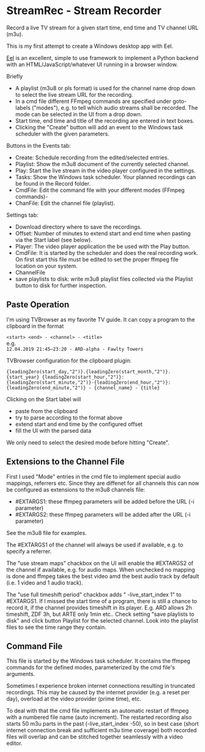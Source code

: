 # StreamRec - Stream Recorder

Record a live TV stream for a given start time, end time and TV channel URL (m3u).

This is my first attempt to create a Windows desktop app with Eel.

[Eel](https://github.com/ChrisKnott/Eel) is an excellent, simple to use framework to implement a Python backend with an HTML/JavaScript/whatever UI running in a browser window.

Briefly
- A playlist (m3u8 or pls format) is used for the channel name drop down to select the live stream URL for the recording.
- In a cmd file different FFmpeg commands are specified under goto-labels ("modes"), e.g. to tell which audio streams shall be recorded. The mode can be selected in the UI from a drop down.
- Start time, end time and title of the recording are entered in text boxes.
- Clicking the "Create" button will add an event to the Windows task scheduler with the given parameters.

Buttons in the Events tab:
- Create: Schedule recording from the edited/selected entries.
- Playlist: Show the m3u8 document of the currently selected channel.
- Play: Start the live stream in the video player configured in the settings.
- Tasks: Show the Windows task scheduler. Your planned recordings can be found in the Record folder.
- CmdFile: Edit the command file with your different modes (FFmpeg commands)-
- ChanFile: Edit the channel file (playlist).

Settings tab:
- Download directory where to save the recordings.
- Offset: Number of minutes to extend start and end time when pasting via the Start label (see below).
- Player: The video player application the be used with the Play button.
- CmdFile: It is started by the scheduler and does the real recording work. On first start this file must be edited to set the proper ffmpeg file location on your system.
- ChannelFile
- save playlists to disk: write m3u8 playlist files collected via the Playlist button to disk for further inspection.

## Paste Operation

I'm using TVBrowser as my favorite TV guide. It can copy a program to the clipboard in the format

`<start> <end> - <channel> - <title>`<br>
e.g.<br>
`12.04.2019 21:45–23:20 - ARD-alpha - Fawlty Towers`

TVBrowser configuration for the clipboard plugin:

`{leadingZero(start_day,"2")}.{leadingZero(start_month,"2")}.{start_year} {leadingZero(start_hour,"2")}:{leadingZero(start_minute,"2")}-{leadingZero(end_hour,"2")}:{leadingZero(end_minute,"2")} - {channel_name} - {title}`

Clicking on the Start label will 
- paste from the clipboard
- try to parse according to the format above
- extend start and end time by the configured offset
- fill the UI with the parsed data

We only need to select the desired mode before hitting "Create".

## Extensions to the Channel File

First I used "Mode" entries in the cmd file to implement special audio mappings, referrers etc. 
Since they are diffenet for all channels this can now be configured as extensions to the m3u8 channels file:
- #EXTARGS1: these ffmpeg parameters will be added before the URL (-i parameter)
- #EXTARGS2: these ffmpeg parameters will be added after the URL (-i parameter)

See the m3u8 file for examples.

The #EXTARGS1 of the channel will always be used if available, e.g. to specify a referrer.

The "use stream maps" chackbox on the UI will enable the #EXTARGS2 of the channel if available, e.g. for audio maps. 
When unchecked no mapping is done and ffmpeg takes the best video amd the best audio track by default (i.e. 1 video and 1 audio track).

The "use full timeshift period" chackbox adds " -live_start_index 1" to #EXTARGS1. 
If I missed the start time of a program, there is still a chance to record it, if the channel provides timeshift in its player. 
E.g. ARD allows 2h timeshift, ZDF 3h, but ARTE only 1min etc..
Check setting "save playlists to disk" and click button Playlist for the selected channel. Look into the playlist files to see the time range they contain.

## Command File

This file is started by the Windows task scheduler. 
It contains the ffmpeg commands for the defined modes, parameterized by the cmd file's arguments.

Sometimes I experience broken internet connections resulting in truncated recordings. 
This may be caused by the internet provider (e.g. a reset per day), overload at the video provider (prime time), etc.

To deal with that the cmd file implements an automatic restart of ffmpeg with a numbered file name (auto increment). 
The restarted recording also starts 50 m3u parts in the past (-live_start_index -50), so in best case (short internet connection break and sufficient m3u time coverage) both recorded files will overlap and can be stitched together seamlessly with a video editor.





